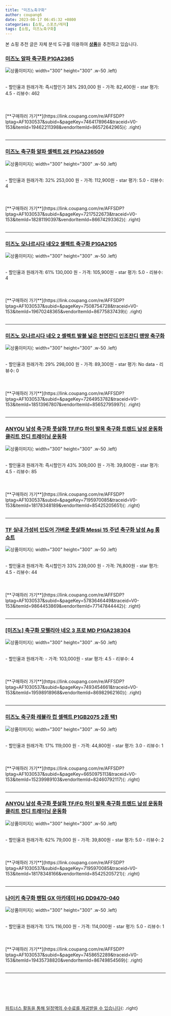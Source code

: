 ```yaml
---
title: "미즈노축구화"
author: coupang6
date: 2023-08-17 06:45:32 +0800
categories: [쇼핑, 스포츠/레저]
tags: [쇼핑, 미즈노축구화]
---
```


본 쇼핑 추천 글은 자체 분석 도구를 이용하여 [**상품**](https://link.coupang.com/a/bao1ui)을 추천하고 있습니다.

### [미즈노 알파 축구화 P1GA2365](https://link.coupang.com/re/AFFSDP?lptag=AF1030537&subid=&pageKey=7464178964&traceid=V0-153&itemId=19462211398&vendorItemId=86572642965)

![상품이미지](https://thumbnail10.coupangcdn.com/thumbnails/remote/230x230ex/image/vendor_inventory/5bdb/b3c6bfb783a49afa669ffdffee6b4bbdf87cf0527533c9d5a81d49f25b46.jpg){: width="300" height="300" .w-50 .left}


<br>
- 할인율과 원래가격: 즉시할인가 38%  293,000   원
- 가격: 82,400원
- star 평가: 4.5
- 리뷰수: 462
<br>
<br>
<br>
<br>
[**구매하러 가기**](https://link.coupang.com/re/AFFSDP?lptag=AF1030537&subid=&pageKey=7464178964&traceid=V0-153&itemId=19462211398&vendorItemId=86572642965){: .right}
<br>
<br>

---

### [미즈노 축구화 알파 셀렉트 2E P1GA236509](https://link.coupang.com/re/AFFSDP?lptag=AF1030537&subid=&pageKey=7217522673&traceid=V0-153&itemId=18281190397&vendorItemId=86674293362)

![상품이미지](https://thumbnail6.coupangcdn.com/thumbnails/remote/230x230ex/image/vendor_inventory/13d5/4b3651877ba2c26dfbcb3675fcee700ab990cb6121e6dbdad03cb753eeea.jpg){: width="300" height="300" .w-50 .left}


<br>
- 할인율과 원래가격: 32%  253,000   원
- 가격: 112,900원
- star 평가: 5.0
- 리뷰수: 4
<br>
<br>
<br>
<br>
[**구매하러 가기**](https://link.coupang.com/re/AFFSDP?lptag=AF1030537&subid=&pageKey=7217522673&traceid=V0-153&itemId=18281190397&vendorItemId=86674293362){: .right}
<br>
<br>

---

### [미즈노 모나르시다 네오2 셀렉트 축구화 P1GA2105](https://link.coupang.com/re/AFFSDP?lptag=AF1030537&subid=&pageKey=7508754728&traceid=V0-153&itemId=19670248365&vendorItemId=86775837439)

![상품이미지](https://thumbnail8.coupangcdn.com/thumbnails/remote/230x230ex/image/vendor_inventory/6f61/f5b96d216551e6f10a09cbcb5e4ce11118d502216e67ee4fa3c2cb0efd2b.jpg){: width="300" height="300" .w-50 .left}


<br>
- 할인율과 원래가격: 61%  130,000   원
- 가격: 105,900원
- star 평가: 5.0
- 리뷰수: 4
<br>
<br>
<br>
<br>
[**구매하러 가기**](https://link.coupang.com/re/AFFSDP?lptag=AF1030537&subid=&pageKey=7508754728&traceid=V0-153&itemId=19670248365&vendorItemId=86775837439){: .right}
<br>
<br>

---

### [미즈노 모나르시다 네오 2 셀렉트 발볼 넓은 천연잔디 인조잔디 맨땅 축구화](https://link.coupang.com/re/AFFSDP?lptag=AF1030537&subid=&pageKey=7264953782&traceid=V0-153&itemId=18513967807&vendorItemId=85652795997)

![상품이미지](https://thumbnail6.coupangcdn.com/thumbnails/remote/230x230ex/image/vendor_inventory/9d46/8c212a91ec073e66668239709333c128011fb0d2b8b4075d66def0065687.jpg){: width="300" height="300" .w-50 .left}


<br>
- 할인율과 원래가격: 29%  298,000   원
- 가격: 89,300원
- star 평가: No data
- 리뷰수: 0
<br>
<br>
<br>
<br>
[**구매하러 가기**](https://link.coupang.com/re/AFFSDP?lptag=AF1030537&subid=&pageKey=7264953782&traceid=V0-153&itemId=18513967807&vendorItemId=85652795997){: .right}
<br>
<br>

---

### [ANYOU 남성 축구화 풋살화 TF/FG 하이 발목 축구화 트렌드 남성 운동화 클리트 잔디 트레이닝 운동화](https://link.coupang.com/re/AFFSDP?lptag=AF1030537&subid=&pageKey=7195970085&traceid=V0-153&itemId=18178348189&vendorItemId=85425205651)

![상품이미지](https://thumbnail8.coupangcdn.com/thumbnails/remote/230x230ex/image/vendor_inventory/9d4a/d91ff0cba9289241aef8883046238afc0a75ef25808350d58039ff61f7de.jpg){: width="300" height="300" .w-50 .left}


<br>
- 할인율과 원래가격: 즉시할인가 43%  309,000   원
- 가격: 39,800원
- star 평가: 4.5
- 리뷰수: 85
<br>
<br>
<br>
<br>
[**구매하러 가기**](https://link.coupang.com/re/AFFSDP?lptag=AF1030537&subid=&pageKey=7195970085&traceid=V0-153&itemId=18178348189&vendorItemId=85425205651){: .right}
<br>
<br>

---

### [TF 실내 가성비 인도어 가벼운 풋살화 Messi 15 주년 축구화 남성 Ag 롱 쇼트](https://link.coupang.com/re/AFFSDP?lptag=AF1030537&subid=&pageKey=5783646449&traceid=V0-153&itemId=9864453869&vendorItemId=77147844442)

![상품이미지](https://thumbnail7.coupangcdn.com/thumbnails/remote/230x230ex/image/vendor_inventory/f1bf/87ffca0688f2d401578eafc7482807c6398094bde6f4104f4757c64f89ee.jpeg){: width="300" height="300" .w-50 .left}


<br>
- 할인율과 원래가격: 즉시할인가 33%  239,000   원
- 가격: 76,800원
- star 평가: 4.5
- 리뷰수: 44
<br>
<br>
<br>
<br>
[**구매하러 가기**](https://link.coupang.com/re/AFFSDP?lptag=AF1030537&subid=&pageKey=5783646449&traceid=V0-153&itemId=9864453869&vendorItemId=77147844442){: .right}
<br>
<br>

---

### [[미즈노] 축구화 모렐리아 네오 3 프로 MD P1GA238304](https://link.coupang.com/re/AFFSDP?lptag=AF1030537&subid=&pageKey=7493454661&traceid=V0-153&itemId=19598918968&vendorItemId=86982962160)

![상품이미지](https://thumbnail7.coupangcdn.com/thumbnails/remote/230x230ex/image/vendor_inventory/fcd0/f2b6f7ff42577b193fda62c78100f9aff6f67afaee1baa47e9de0f2bb81b.jpg){: width="300" height="300" .w-50 .left}


<br>
- 할인율과 원래가격: 
- 가격: 103,000원
- star 평가: 4.5
- 리뷰수: 4
<br>
<br>
<br>
<br>
[**구매하러 가기**](https://link.coupang.com/re/AFFSDP?lptag=AF1030537&subid=&pageKey=7493454661&traceid=V0-153&itemId=19598918968&vendorItemId=86982962160){: .right}
<br>
<br>

---

### [미즈노 축구화 레뷸라 컵 셀렉트 P1GB2075 2종 택1](https://link.coupang.com/re/AFFSDP?lptag=AF1030537&subid=&pageKey=6650975113&traceid=V0-153&itemId=15239989103&vendorItemId=82460792117)

![상품이미지](https://thumbnail9.coupangcdn.com/thumbnails/remote/230x230ex/image/vendor_inventory/eff0/e56010dcf4da4a972ebc21d8065b874fa055e3f6a08d98e8acd46c2729ea.jpg){: width="300" height="300" .w-50 .left}


<br>
- 할인율과 원래가격: 17%  119,000   원
- 가격: 44,800원
- star 평가: 3.0
- 리뷰수: 1
<br>
<br>
<br>
<br>
[**구매하러 가기**](https://link.coupang.com/re/AFFSDP?lptag=AF1030537&subid=&pageKey=6650975113&traceid=V0-153&itemId=15239989103&vendorItemId=82460792117){: .right}
<br>
<br>

---

### [ANYOU 남성 축구화 풋살화 TF/FG 하이 발목 축구화 트렌드 남성 운동화 클리트 잔디 트레이닝 운동화](https://link.coupang.com/re/AFFSDP?lptag=AF1030537&subid=&pageKey=7195970085&traceid=V0-153&itemId=18178348166&vendorItemId=85425205721)

![상품이미지](https://thumbnail7.coupangcdn.com/thumbnails/remote/230x230ex/image/vendor_inventory/d72c/b3f5c8b09800aaf44fe885be395a3a33efc21ae47ce919e25ac63ce98d0f.jpg){: width="300" height="300" .w-50 .left}


<br>
- 할인율과 원래가격: 62%  79,000   원
- 가격: 39,800원
- star 평가: 5.0
- 리뷰수: 2
<br>
<br>
<br>
<br>
[**구매하러 가기**](https://link.coupang.com/re/AFFSDP?lptag=AF1030537&subid=&pageKey=7195970085&traceid=V0-153&itemId=18178348166&vendorItemId=85425205721){: .right}
<br>
<br>

---

### [나이키 축구화 팬텀 GX 아카데미 HG DD9470-040](https://link.coupang.com/re/AFFSDP?lptag=AF1030537&subid=&pageKey=7458652289&traceid=V0-153&itemId=19435738820&vendorItemId=86749854569)

![상품이미지](https://thumbnail9.coupangcdn.com/thumbnails/remote/230x230ex/image/vendor_inventory/665c/366390cbf8adca6a101a034465395c955cda34110b27a51f9b14920fbb2c.jpg){: width="300" height="300" .w-50 .left}


<br>
- 할인율과 원래가격: 13%  116,000   원
- 가격: 114,000원
- star 평가: 5.0
- 리뷰수: 1
<br>
<br>
<br>
<br>
[**구매하러 가기**](https://link.coupang.com/re/AFFSDP?lptag=AF1030537&subid=&pageKey=7458652289&traceid=V0-153&itemId=19435738820&vendorItemId=86749854569){: .right}
<br>
<br>

---
<br><br><br><br><br> [파트너스 활동을 통해 일정액의 수수료를 제공받을 수 있습니다](https://link.coupang.com/a/bao1ui){: .right}